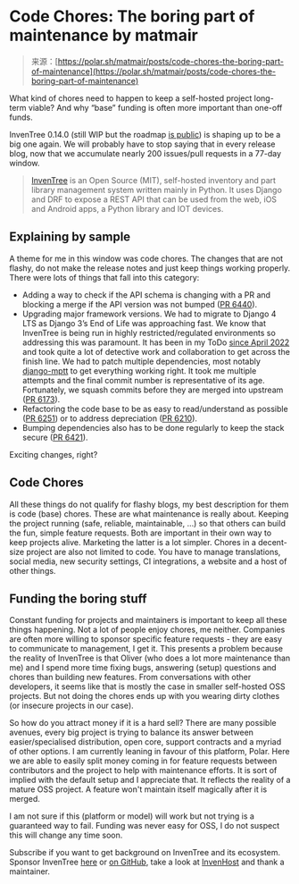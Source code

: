 <!--yml
category: 未分类
date: 2024-05-27 14:52:44
-->

# Code Chores: The boring part of maintenance by matmair

> 来源：[https://polar.sh/matmair/posts/code-chores-the-boring-part-of-maintenance](https://polar.sh/matmair/posts/code-chores-the-boring-part-of-maintenance)

What kind of chores need to happen to keep a self-hosted project long-term viable? And why “base” funding is often more important than one-off funds.

InvenTree 0.14.0 (still WIP but the roadmap [is public](https://github.com/inventree/InvenTree/milestone/56)) is shaping up to be a big one again. We will probably have to stop saying that in every release blog, now that we accumulate nearly 200 issues/pull requests in a 77-day window.

> [InvenTree](https://github.com/inventree/inventree) is an Open Source (MIT), self-hosted inventory and part library management system written mainly in Python. It uses Django and DRF to expose a REST API that can be used from the web, iOS and Android apps, a Python library and IOT devices.

## Explaining by sample

A theme for me in this window was code chores. The changes that are not flashy, do not make the release notes and just keep things working properly. There were lots of things that fall into this category:

*   Adding a way to check if the API schema is changing with a PR and blocking a merge if the API version was not bumped ([PR 6440](https://github.com/inventree/InvenTree/pull/6440)).
*   Upgrading major framework versions. We had to migrate to Django 4 LTS as Django 3’s End of Life was approaching fast. We know that InvenTree is being run in highly restricted/regulated environments so addressing this was paramount. It has been in my ToDo [since April 2022](https://github.com/inventree/InvenTree/issues/2853) and took quite a lot of detective work and collaboration to get across the finish line. We had to patch multiple dependencies, most notably [django-mptt](https://github.com/django-mptt/django-mptt/pull/836) to get everything working right. It took me multiple attempts and the final commit number is representative of its age. Fortunately, we squash commits before they are merged into upstream ([PR 6173](https://github.com/inventree/InvenTree/pull/6173)).
*   Refactoring the code base to be as easy to read/understand as possible ([PR 6251](https://github.com/inventree/InvenTree/pull/6251)) or to address depreciation ([PR 6210](https://github.com/inventree/InvenTree/pull/6210)).
*   Bumping dependencies also has to be done regularly to keep the stack secure ([PR 6421](https://github.com/inventree/InvenTree/pull/6421)).

Exciting changes, right?

## Code Chores

All these things do not qualify for flashy blogs, my best description for them is code (base) chores.
These are what maintenance is really about. Keeping the project running (safe, reliable, maintainable, …) so that others can build the fun, simple feature requests. Both are important in their own way to keep projects alive. Marketing the latter is a lot simpler. Chores in a decent-size project are also not limited to code. You have to manage translations, social media, new security settings, CI integrations, a website and a host of other things.

## Funding the boring stuff

Constant funding for projects and maintainers is important to keep all these things happening. Not a lot of people enjoy chores, me neither.
Companies are often more willing to sponsor specific feature requests - they are easy to communicate to management, I get it. This presents a problem because the reality of InvenTree is that Oliver (who does a lot more maintenance than me) and I spend more time fixing bugs, answering (setup) questions and chores than building new features. From conversations with other developers, it seems like that is mostly the case in smaller self-hosted OSS projects. But not doing the chores ends up with you wearing dirty clothes (or insecure projects in our case).

So how do you attract money if it is a hard sell? There are many possible avenues, every big project is trying to balance its answer between easier/specialised distribution, open core, support contracts and a myriad of other options.
I am currently leaning in favour of this platform, Polar. Here we are able to easily split money coming in for feature requests between contributors and the project to help with maintenance efforts. It is sort of implied with the default setup and I appreciate that. It reflects the reality of a mature OSS project. A feature won't maintain itself magically after it is merged.

I am not sure if this (platform or model) will work but not trying is a guaranteed way to fail. Funding was never easy for OSS, I do not suspect this will change any time soon.

Subscribe if you want to get background on InvenTree and its ecosystem. Sponsor InvenTree [here](https://polar.sh/inventree/issues) or [on GitHub](https://github.com/sponsors/inventree), take a look at [InvenHost](https://polar.sh/invenhost/issues) and thank a maintainer.